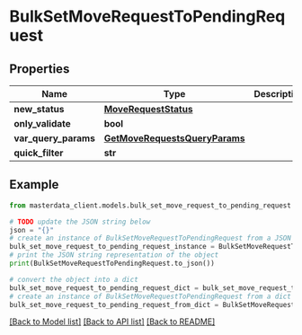 # BulkSetMoveRequestToPendingRequest


## Properties

Name | Type | Description | Notes
------------ | ------------- | ------------- | -------------
**new_status** | [**MoveRequestStatus**](MoveRequestStatus.md) |  | [optional] 
**only_validate** | **bool** |  | [optional] 
**var_query_params** | [**GetMoveRequestsQueryParams**](GetMoveRequestsQueryParams.md) |  | [optional] 
**quick_filter** | **str** |  | [optional] 

## Example

```python
from masterdata_client.models.bulk_set_move_request_to_pending_request import BulkSetMoveRequestToPendingRequest

# TODO update the JSON string below
json = "{}"
# create an instance of BulkSetMoveRequestToPendingRequest from a JSON string
bulk_set_move_request_to_pending_request_instance = BulkSetMoveRequestToPendingRequest.from_json(json)
# print the JSON string representation of the object
print(BulkSetMoveRequestToPendingRequest.to_json())

# convert the object into a dict
bulk_set_move_request_to_pending_request_dict = bulk_set_move_request_to_pending_request_instance.to_dict()
# create an instance of BulkSetMoveRequestToPendingRequest from a dict
bulk_set_move_request_to_pending_request_from_dict = BulkSetMoveRequestToPendingRequest.from_dict(bulk_set_move_request_to_pending_request_dict)
```
[[Back to Model list]](../README.md#documentation-for-models) [[Back to API list]](../README.md#documentation-for-api-endpoints) [[Back to README]](../README.md)


